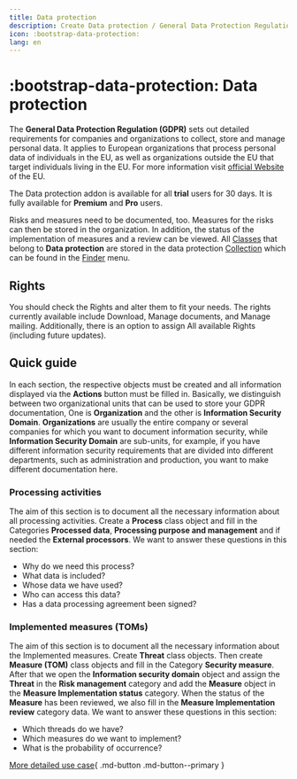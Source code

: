 ```yaml
---
title: Data protection
description: Create Data protection / General Data Protection Regulation
icon: :bootstrap-data-protection:
lang: en
---
```


# :bootstrap-data-protection: Data protection

The **General Data Protection Regulation (GDPR)** sets out detailed requirements for companies and organizations to collect, store and manage personal data. It applies to European organizations that process personal data of individuals in the EU, as well as organizations outside the EU that target individuals living in the EU. For more information visit [official Website](https://europa.eu/youreurope/business/dealing-with-customers/data-protection/data-protection-gdpr/index_en.htm) of the EU.

The Data protection addon is available for all **trial** users for 30 days.
It is fully available for **Premium** and **Pro** users.

Risks and measures need to be documented, too. Measures for the risks can then be stored in the organization. In addition, the status of the implementation of measures and a review can be viewed.
All [Classes](../basics/classes.md) that belong to **Data protection** are stored in the data protection [Collection](../basics/collections.md) which can be found in the [Finder](../finder/views-and-presets.md) menu.

## Rights

You should check the Rights and alter them to fit your needs. The rights currently available include Download, Manage documents, and Manage mailing. Additionally, there is an option to assign All available Rights (including future updates).

## Quick guide

In each section, the respective objects must be created and all information displayed via the **Actions** button must be filled in.
Basically, we distinguish between two organizational units that can be used to store your GDPR documentation,
One is **Organization** and the other is **Information Security Domain**. **Organizations** are usually the entire company or several companies for which you want to document information security, while **Information Security Domain** are sub-units, for example, if you have different information security requirements that are divided into different departments, such as administration and production, you want to make different documentation here.

### Processing activities

The aim of this section is to document all the necessary information about all processing activities. Create a **Process** class object and fill in the Categories **Processed data**, **Processing purpose and management** and if needed the **External processors**.
We want to answer these questions in this section:

- Why do we need this process?
- What data is included?
- Whose data we have used?
- Who can access this data?
- Has a data processing agreement been signed?

### Implemented measures (TOMs)

The aim of this section is to document all the necessary information about the Implemented measures. Create **Threat** class objects. Then create **Measure (TOM)** class objects and fill in the Category **Security measure**. After that we open the **Information security domain** object and assign the **Threat** in the **Risk management** category and add the **Measure** object in the **Measure Implementation status** category. When the status of the **Measure** has been reviewed, we also fill in the **Measure Implementation review** category data.
We want to answer these questions in this section:

- Which threads do we have?
- Which measures do we want to implement?
- What is the probability of occurrence?

[More detailed use case](../usecases/data-protection.md){ .md-button .md-button--primary }
